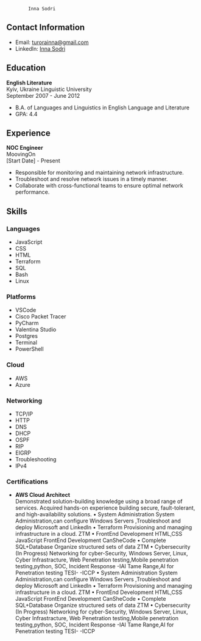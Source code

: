             Inna Sodri 

## Contact Information
- Email: [turorainna@gmail.com](mailto:turorainna@gmail.com)
- LinkedIn: [Inna Sodri](https://www.linkedin.com/in/inna-sodri-303a97297256/)

## Education
**English Literature**  
Kyiv, Ukraine Linguistic University  
September 2007 - June 2012  
- B.A. of Languages and Linguistics in English Language and Literature  
- GPA: 4.4

## Experience
**NOC Engineer**  
MoovingOn  
[Start Date] - Present  
- Responsible for monitoring and maintaining network infrastructure.
- Troubleshoot and resolve network issues in a timely manner.
- Collaborate with cross-functional teams to ensure optimal network performance.

## Skills
### Languages
- JavaScript
- CSS
- HTML
- Terraform
- SQL
- Bash
- Linux

### Platforms
- VSCode
- Cisco Packet Tracer
- PyCharm
- Valentina Studio
- Postgres
- Terminal
- PowerShell

### Cloud
- AWS
- Azure

### Networking
- TCP/IP
- HTTP
- DNS
- DHCP
- OSPF
- RIP
- EIGRP
- Troubleshooting
- IPv4

### Certifications
- **AWS Cloud Architect**  
  Demonstrated solution-building knowledge using a broad range of services. Acquired hands-on experience building secure, fault-tolerant, and high-availability solutions.
• System Administration System Administration,can configure Windows Servers ,Troubleshoot
and deploy Microsoft and LinkedIn
• Terraform Provisioning and managing infrastructure in a cloud. ZTM
• FrontEnd Development HTML,CSS JavaScript FrontEnd Development CanSheCode
• Complete SQL+Database Organize structured sets of data ZTM
• Cybersecurity (In Progress) Networking for cyber-Security, Windows Server, Linux, Cyber
Infrastracture, Web Penetration testing,Mobile penetration testing,python, SOC, Incident Response
-IAI Tame Range,AI for Penetration testing TESI- -ICCP
• System Administration System Administration,can configure Windows Servers ,Troubleshoot
and deploy Microsoft and LinkedIn
• Terraform Provisioning and managing infrastructure in a cloud. ZTM
• FrontEnd Development HTML,CSS JavaScript FrontEnd Development CanSheCode
• Complete SQL+Database Organize structured sets of data ZTM
• Cybersecurity (In Progress) Networking for cyber-Security, Windows Server, Linux, Cyber
Infrastracture, Web Penetration testing,Mobile penetration testing,python, SOC, Incident Response
-IAI Tame Range,AI for Penetration testing TESI- -ICCP